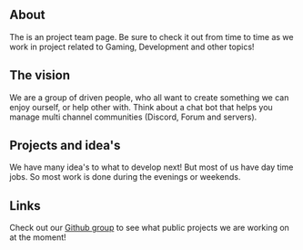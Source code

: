 ## About

The is an project team page. Be sure to check it out from time to time as we work in project related to Gaming, Development and other topics!

## The vision

We are a group of driven people, who all want to create something we can enjoy ourself, or help other with. Think about a chat bot that helps you manage multi channel communities (Discord, Forum and servers). 

## Projects and idea's

We have many idea's to what to develop next! But most of us have day time jobs. So most work is done during the evenings or weekends.

## Links 

Check out our [Github group](https://tmp.dev/) to see what public projects we are working on at the moment! 

